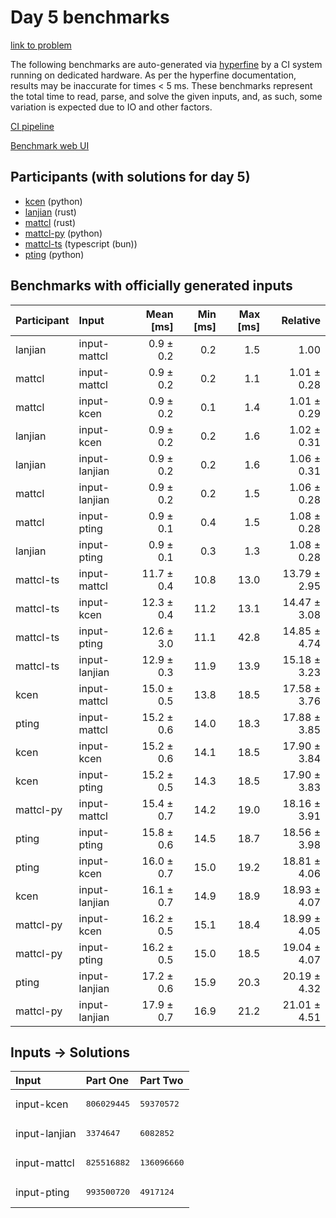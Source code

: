 # Day 5 benchmarks

[link to problem](https://adventofcode.com/2023/day/5)

The following benchmarks are auto-generated via
[hyperfine](https://github.com/sharkdp/hyperfine) by a CI system running on
dedicated hardware. As per the hyperfine documentation, results may be
inaccurate for times < 5 ms. These benchmarks represent the total time to read,
parse, and solve the given inputs, and, as such, some variation is expected due
to IO and other factors.

[CI pipeline](http://ci.papercode.net:8080/teams/main/pipelines/aoc2023)

[Benchmark web UI](https://aoc.ancalagon.black)


## Participants (with solutions for day 5)

- [kcen](https://github.com/kcen/aoc2023) (python)
- [lanjian](https://github.com/lanjian/aoc-2023) (rust)
- [mattcl](https://github.com/mattcl/aoc2023) (rust)
- [mattcl-py](https://github.com/mattcl/aoc2023-py) (python)
- [mattcl-ts](https://github.com/mattcl/aoc2023-js) (typescript (bun))
- [pting](https://github.com/pting/aoc2023) (python)


## Benchmarks with officially generated inputs

| Participant | Input | Mean [ms] | Min [ms] | Max [ms] | Relative |
|:---|:---|---:|---:|---:|---:|
| lanjian | input-mattcl | 0.9 ± 0.2 | 0.2 | 1.5 | 1.00 |
| mattcl | input-mattcl | 0.9 ± 0.2 | 0.2 | 1.1 | 1.01 ± 0.28 |
| mattcl | input-kcen | 0.9 ± 0.2 | 0.1 | 1.4 | 1.01 ± 0.29 |
| lanjian | input-kcen | 0.9 ± 0.2 | 0.2 | 1.6 | 1.02 ± 0.31 |
| lanjian | input-lanjian | 0.9 ± 0.2 | 0.2 | 1.6 | 1.06 ± 0.31 |
| mattcl | input-lanjian | 0.9 ± 0.2 | 0.2 | 1.5 | 1.06 ± 0.28 |
| mattcl | input-pting | 0.9 ± 0.1 | 0.4 | 1.5 | 1.08 ± 0.28 |
| lanjian | input-pting | 0.9 ± 0.1 | 0.3 | 1.3 | 1.08 ± 0.28 |
| mattcl-ts | input-mattcl | 11.7 ± 0.4 | 10.8 | 13.0 | 13.79 ± 2.95 |
| mattcl-ts | input-kcen | 12.3 ± 0.4 | 11.2 | 13.1 | 14.47 ± 3.08 |
| mattcl-ts | input-pting | 12.6 ± 3.0 | 11.1 | 42.8 | 14.85 ± 4.74 |
| mattcl-ts | input-lanjian | 12.9 ± 0.3 | 11.9 | 13.9 | 15.18 ± 3.23 |
| kcen | input-mattcl | 15.0 ± 0.5 | 13.8 | 18.5 | 17.58 ± 3.76 |
| pting | input-mattcl | 15.2 ± 0.6 | 14.0 | 18.3 | 17.88 ± 3.85 |
| kcen | input-kcen | 15.2 ± 0.6 | 14.1 | 18.5 | 17.90 ± 3.84 |
| kcen | input-pting | 15.2 ± 0.5 | 14.3 | 18.5 | 17.90 ± 3.83 |
| mattcl-py | input-mattcl | 15.4 ± 0.7 | 14.2 | 19.0 | 18.16 ± 3.91 |
| pting | input-pting | 15.8 ± 0.6 | 14.5 | 18.7 | 18.56 ± 3.98 |
| pting | input-kcen | 16.0 ± 0.7 | 15.0 | 19.2 | 18.81 ± 4.06 |
| kcen | input-lanjian | 16.1 ± 0.7 | 14.9 | 18.9 | 18.93 ± 4.07 |
| mattcl-py | input-kcen | 16.2 ± 0.5 | 15.1 | 18.4 | 18.99 ± 4.05 |
| mattcl-py | input-pting | 16.2 ± 0.5 | 15.0 | 18.5 | 19.04 ± 4.07 |
| pting | input-lanjian | 17.2 ± 0.6 | 15.9 | 20.3 | 20.19 ± 4.32 |
| mattcl-py | input-lanjian | 17.9 ± 0.7 | 16.9 | 21.2 | 21.01 ± 4.51 |


## Inputs -> Solutions

| Input | Part One | Part Two |
|:---|:---|:---|
|input-kcen|<pre>806029445</pre>|<pre>59370572</pre>|
|input-lanjian|<pre>3374647</pre>|<pre>6082852</pre>|
|input-mattcl|<pre>825516882</pre>|<pre>136096660</pre>|
|input-pting|<pre>993500720</pre>|<pre>4917124</pre>|